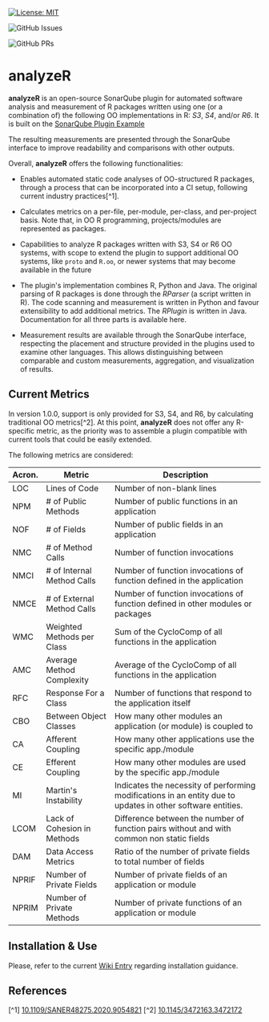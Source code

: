 [![License: MIT](https://img.shields.io/badge/License-MIT-yellow.svg)](https://opensource.org/licenses/MIT)

![GitHub Issues](https://img.shields.io/github/issues/tdresearchgroup/R-Plugin)

![GitHub PRs](https://img.shields.io/github/issues-pr/tdresearchgroup/R-Plugin)



# analyzeR

**analyzeR** is an open-source SonarQube plugin for automated software analysis and measurement of R packages written using one (or a combination of) the following OO implementations in R: _S3_, _S4_, and/or _R6_. It is built on the [SonarQube Plugin Example](https://github.com/SonarSource/sonar-custom-plugin-example)

The resulting measurements are presented through the SonarQube interface to improve readability and comparisons with other outputs.

Overall, **analyzeR** offers the following functionalities:

- Enables automated static code analyses of OO-structured R packages, through a process that can be incorporated into a CI setup, following current industry practices[^1].

- Calculates metrics on a per-file, per-module, per-class, and per-project basis. Note that, in OO R programming, projects/modules are represented as packages.

- Capabilities to analyze R packages written with S3, S4 or R6 OO systems, with scope to extend the plugin to support additional OO systems, like `proto` and `R.oo`, or newer systems that may become available in the future

- The plugin's implementation combines R, Python and Java. The original parsing of R packages is done through the _RParser_ (a script written in R). The code scanning and measurement is written in Python and favour extensibility to add additional metrics. The _RPlugin_ is written in Java. Documentation for all three parts is available here.

- Measurement results are available through the SonarQube interface, respecting the placement and structure provided in the plugins used to examine other languages. This allows distinguishing between comparable and custom measurements, aggregation, and visualization of results.


## Current Metrics

In version 1.0.0, support is only provided for S3, S4, and R6, by calculating traditional OO metrics[^2]. At this point, **analyzeR** does not offer any R-specific metric, as the priority was to assemble a plugin compatible with current tools that could be easily extended.

The following metrics are considered:


| Acron. | Metric                      | Description                                                                                                 |
|--------|-----------------------------|-------------------------------------------------------------------------------------------------------------|
| LOC    | Lines of Code               | Number of non-blank lines                                                                                   |
| NPM    | # of Public Methods         | Number of public functions in an application                                                                |
| NOF    | # of Fields                 | Number of public fields in an application                                                                   |
| NMC    | # of Method Calls           | Number of function invocations                                                                              |
| NMCI   | # of Internal Method Calls  | Number of function invocations of function defined in the application                                       |
| NMCE   | # of External Method Calls  | Number of function invocations of function defined in other modules or packages                             |
| WMC    | Weighted Methods per Class  | Sum of the CycloComp of all functions in the application                                                    |
| AMC    | Average Method Complexity   | Average of the CycloComp of all functions in the application                                                |
| RFC    | Response For a Class        | Number of functions that respond to the application itself                                                  |
| CBO    | Between Object Classes      | How many other modules an application (or module) is coupled to                                             |
| CA     | Afferent Coupling           | How many other applications use the specific app./module                                                    |
| CE     | Efferent Coupling           | How many other modules are used by the specific app./module                                                 |
| MI     | Martin's Instability        | Indicates the necessity of performing modifications in an entity due to updates in other software entities. |
| LCOM   | Lack of Cohesion in Methods | Difference between the number of function pairs without and with common non static fields                   |
| DAM    | Data Access Metrics         | Ratio of the number of private fields to total number of fields                                             |
| NPRIF  | Number of Private Fields    | Number of private fields of an application or module                                                        |
| NPRIM  | Number of Private Methods   | Number of private functions of an application or module                                                     |



## Installation & Use

Please, refer to the current [Wiki Entry]() regarding installation guidance.





## References

[^1] [10.1109/SANER48275.2020.9054821](https://doi.org/10.1109/SANER48275.2020.9054821)
[^2] [10.1145/3472163.3472172](https://doi.org/10.1145/3472163.3472172)
